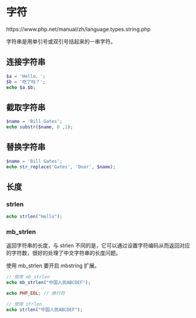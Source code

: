 # 字符

<div class="o">https://www.php.net/manual/zh/language.types.string.php</div>

字符串是用单引号或双引号括起来的一串字符。

## 连接字符串

<div class="run"></div>

```php
$a = 'Hello，';
$b = '吃了吗？';
echo $a.$b;
```

## 截取字符串

<div class="run"></div>

```php
$name = 'Bill Gates';
echo substr($name, 0 ,1);
```

## 替换字符串

<div class="run"></div>

```php
$name = 'Bill Gates';
echo str_replace('Gates', 'Door', $name);
```

## 长度

### strlen

<div class="run"></div>

```php
echo strlen("Hello");
```

### mb_strlen

返回字符串的长度，与 strlen 不同的是，它可以通过设置字符编码从而返回对应的字符数，很好的处理了中文字符串的长度问题。

使用 mb_strlen 要开启 mbstring 扩展。

<div class="run"></div>

```php
// 使用 mb_strlen
echo mb_strlen("中国人民ABCDEF");

echo PHP_EOL; // 换行符

// 使用 strlen
echo strlen("中国人民ABCDEF");

```
